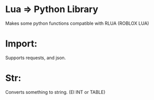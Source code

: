 # Lua => Python Library
Makes some python functions compatible with RLUA (ROBLOX LUA)

# Import:
  Supports requests, and json.
# Str:
  Converts something to string. (EI INT or TABLE)
